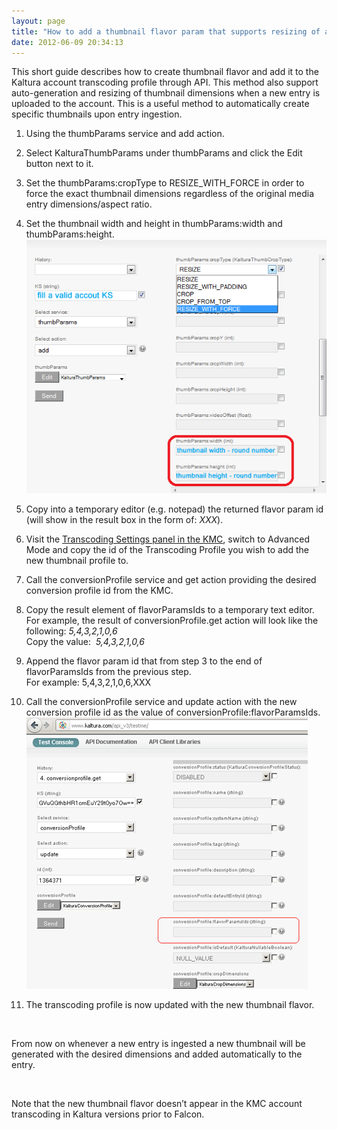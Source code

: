 ```yaml
---
layout: page
title: "How to add a thumbnail flavor param that supports resizing of auto-generated thumbnails into transcoding profile using the API Test Console"
date: 2012-06-09 20:34:13
---
```


This short guide describes how to create thumbnail flavor and add it to the Kaltura account transcoding profile through API. This method also support auto-generation and resizing of thumbnail dimensions when a new entry is uploaded to the account. This is a useful method to automatically create specific thumbnails upon entry ingestion.

1.  Using the thumbParams service and add action.
2.  Select KalturaThumbParams under thumbParams and click the Edit button next to it.
1.  Set the thumbParams:cropType to RESIZE\_WITH\_FORCE in order to force the exact thumbnail dimensions regardless of the original media entry dimensions/aspect ratio.
2.  Set the thumbnail width and height in thumbParams:width and thumbParams:height.  
    <img src="../../assets/506">

3.  Copy into a temporary editor (e.g. notepad) the returned flavor param id (will show in the result box in the form of: *<id>XXX</id>*). 
4.  Visit the <a href="http://www.kaltura.com/index.php/kmc/kmc4#account|transcoding" target="_blank">Transcoding Settings panel in the KMC</a>, switch to Advanced Mode and copy the id of the Transcoding Profile you wish to add the new thumbnail profile to.
5.  Call the conversionProfile service and get action providing the desired conversion profile id from the KMC.
1.  Copy the result element of flavorParamsIds to a temporary text editor.  
    For example, the result of conversionProfile.get action will look like the following: *<flavorParamsIds>5,4,3,2,1,0,6</flavorParamsIds>*  
    Copy the value:  *5,4,3,2,1,0,6*

6.  Append the flavor param id that from step 3 to the end of flavorParamsIds from the previous step.  
    For example: 5,4,3,2,1,0,6,XXX 
7.  Call the conversionProfile service and update action with the new conversion profile id as the value of conversionProfile:flavorParamsIds.  
    <img src="../../assets/505">
8.  The transcoding profile is now updated with the new thumbnail flavor. 

<div>
  <p>
     
  </p>
  
  <p>
    From now on whenever a new entry is ingested a new thumbnail will be generated with the desired dimensions and added automatically to the entry.
  </p>
  
  <p>
     
  </p>
</div>

<p class="mce-note-graphic">
  <span>Note that the new thumbnail flavor doesn’t appear in the KMC account transcoding in Kaltura versions prior to Falcon.</span>
</p>

 

 

 

 